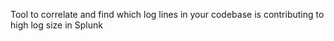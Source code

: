 Tool to correlate and find which log lines in your codebase is contributing to high log size in Splunk
